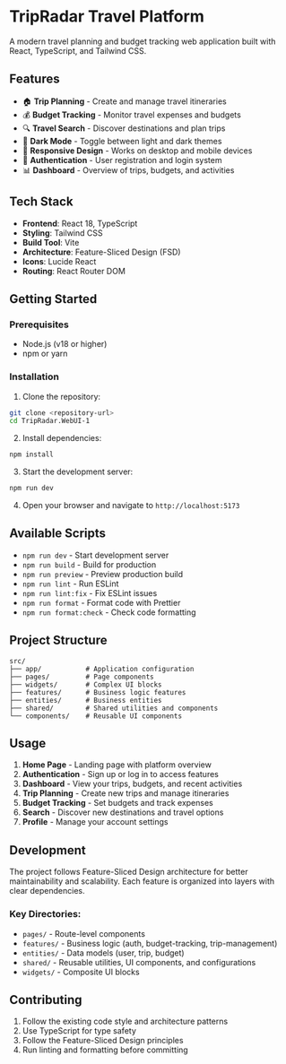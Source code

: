 # TripRadar Travel Platform

A modern travel planning and budget tracking web application built with React, TypeScript, and Tailwind CSS.

## Features

- 🏠 **Trip Planning** - Create and manage travel itineraries
- 💰 **Budget Tracking** - Monitor travel expenses and budgets
- 🔍 **Travel Search** - Discover destinations and plan trips
- 🌙 **Dark Mode** - Toggle between light and dark themes
- 📱 **Responsive Design** - Works on desktop and mobile devices
- 🔐 **Authentication** - User registration and login system
- 📊 **Dashboard** - Overview of trips, budgets, and activities

## Tech Stack

- **Frontend**: React 18, TypeScript
- **Styling**: Tailwind CSS
- **Build Tool**: Vite
- **Architecture**: Feature-Sliced Design (FSD)
- **Icons**: Lucide React
- **Routing**: React Router DOM

## Getting Started

### Prerequisites

- Node.js (v18 or higher)
- npm or yarn

### Installation

1. Clone the repository:
```bash
git clone <repository-url>
cd TripRadar.WebUI-1
```

2. Install dependencies:
```bash
npm install
```

3. Start the development server:
```bash
npm run dev
```

4. Open your browser and navigate to `http://localhost:5173`

## Available Scripts

- `npm run dev` - Start development server
- `npm run build` - Build for production
- `npm run preview` - Preview production build
- `npm run lint` - Run ESLint
- `npm run lint:fix` - Fix ESLint issues
- `npm run format` - Format code with Prettier
- `npm run format:check` - Check code formatting

## Project Structure

```
src/
├── app/           # Application configuration
├── pages/         # Page components
├── widgets/       # Complex UI blocks
├── features/      # Business logic features
├── entities/      # Business entities
├── shared/        # Shared utilities and components
└── components/    # Reusable UI components
```

## Usage

1. **Home Page** - Landing page with platform overview
2. **Authentication** - Sign up or log in to access features
3. **Dashboard** - View your trips, budgets, and recent activities
4. **Trip Planning** - Create new trips and manage itineraries
5. **Budget Tracking** - Set budgets and track expenses
6. **Search** - Discover new destinations and travel options
7. **Profile** - Manage your account settings

## Development

The project follows Feature-Sliced Design architecture for better maintainability and scalability. Each feature is organized into layers with clear dependencies.

### Key Directories:

- `pages/` - Route-level components
- `features/` - Business logic (auth, budget-tracking, trip-management)
- `entities/` - Data models (user, trip, budget)
- `shared/` - Reusable utilities, UI components, and configurations
- `widgets/` - Composite UI blocks

## Contributing

1. Follow the existing code style and architecture patterns
2. Use TypeScript for type safety
3. Follow the Feature-Sliced Design principles
4. Run linting and formatting before committing

